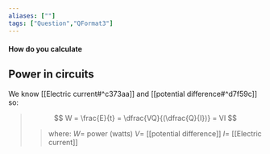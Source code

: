 ```yaml
---
aliases: [""]
tags: ["Question","QFormat3"]
---
```


#### How do you calculate
## Power in circuits
We know [[Electric current#^c373aa]] and [[potential difference#^d7f59c]] so:

> $$ W = \frac{E}{t} = \dfrac{VQ}{(\dfrac{Q}{I})} = VI $$ 
>> where:
>> $W=$ power (watts) 
>> $V=$ [[potential difference]]
>> $I=$ [[Electric current]]